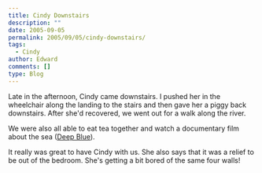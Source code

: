 ```yaml
---
title: Cindy Downstairs
description: ""
date: 2005-09-05
permalink: 2005/09/05/cindy-downstairs/
tags:
  - Cindy
author: Edward
comments: []
type: Blog
---
```


Late in the afternoon, Cindy came downstairs. I pushed her in the
wheelchair along the landing to the stairs and then gave her a piggy
back downstairs. After she\'d recovered, we went out for a walk along
the river.

We were also all able to eat tea together and watch a documentary film
about the sea ([Deep Blue][1]).

It really was great to have Cindy with us. She also says that it was a
relief to be out of the bedroom. She\'s getting a bit bored of the same
four walls!



[1]: https://www.deepbluethemovie.com/main.html
